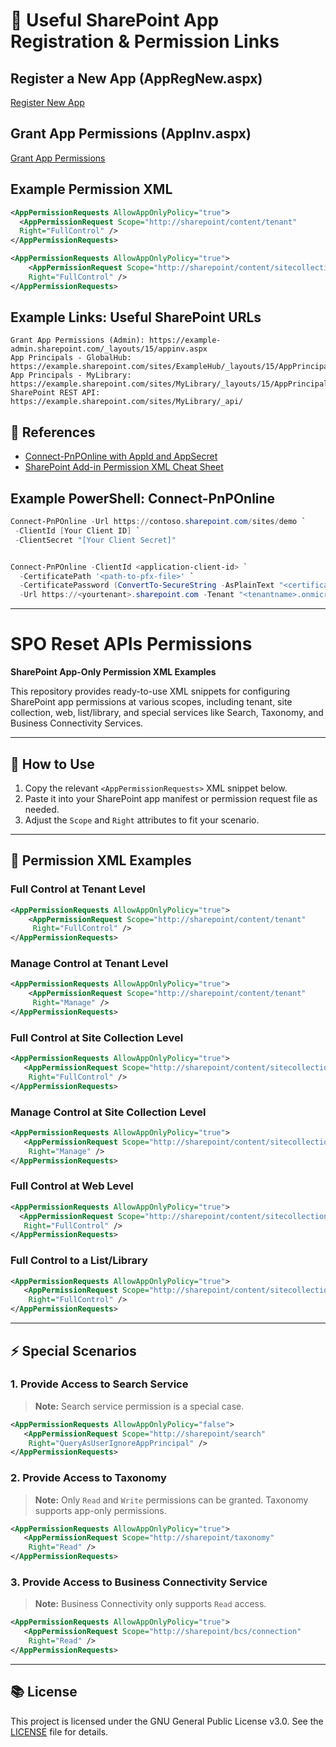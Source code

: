 # 📝 Useful SharePoint App Registration & Permission Links

## Register a New App (AppRegNew.aspx)

[Register New App](https://example.sharepoint.com/sites/sam/_layouts/15/appregnew.aspx)

## Grant App Permissions (AppInv.aspx)

[Grant App Permissions](https://example.sharepoint.com/sites/sam/_layouts/15/appinv.aspx)

## Example Permission XML

```xml
<AppPermissionRequests AllowAppOnlyPolicy="true">
  <AppPermissionRequest Scope="http://sharepoint/content/tenant"
  Right="FullControl" />
</AppPermissionRequests>

<AppPermissionRequests AllowAppOnlyPolicy="true">
    <AppPermissionRequest Scope="http://sharepoint/content/sitecollection"
    Right="FullControl" />
</AppPermissionRequests>
```

## Example Links: Useful SharePoint URLs

```
Grant App Permissions (Admin): https://example-admin.sharepoint.com/_layouts/15/appinv.aspx
App Principals - GlobalHub: https://example.sharepoint.com/sites/ExampleHub/_layouts/15/AppPrincipals.aspx
App Principals - MyLibrary: https://example.sharepoint.com/sites/MyLibrary/_layouts/15/AppPrincipals.aspx
SharePoint REST API: https://example.sharepoint.com/sites/MyLibrary/_api/
```

## 🔗 References

- [Connect-PnPOnline with AppId and AppSecret](https://www.sharepointdiary.com/2019/03/connect-pnponline-with-appid-and-appsecret.html)
- [SharePoint Add-in Permission XML Cheat Sheet](https://medium.com/ng-sp/sharepoint-add-in-permission-xml-cheat-sheet-64b87d8d7600)

## Example PowerShell: Connect-PnPOnline

```powershell
Connect-PnPOnline -Url https://contoso.sharepoint.com/sites/demo `
 -ClientId [Your Client ID] `
 -ClientSecret "[Your Client Secret]"


Connect-PnPOnline -ClientId <application-client-id> `
  -CertificatePath '<path-to-pfx-file>' `
  -CertificatePassword (ConvertTo-SecureString -AsPlainText "<certificate-password>" -Force) `
  -Url https://<yourtenant>.sharepoint.com -Tenant "<tenantname>.onmicrosoft.com"
```

---

# SPO Reset APIs Permissions

**SharePoint App-Only Permission XML Examples**

This repository provides ready-to-use XML snippets for configuring SharePoint app permissions at various scopes, including tenant, site collection, web, list/library, and special services like Search, Taxonomy, and Business Connectivity Services.

---

## 🚀 How to Use

1. Copy the relevant `<AppPermissionRequests>` XML snippet below.
2. Paste it into your SharePoint app manifest or permission request file as needed.
3. Adjust the `Scope` and `Right` attributes to fit your scenario.

---

## 🔑 Permission XML Examples

### Full Control at Tenant Level

```xml
<AppPermissionRequests AllowAppOnlyPolicy="true">
    <AppPermissionRequest Scope="http://sharepoint/content/tenant"
     Right="FullControl" />
</AppPermissionRequests>
```

### Manage Control at Tenant Level

```xml
<AppPermissionRequests AllowAppOnlyPolicy="true">
    <AppPermissionRequest Scope="http://sharepoint/content/tenant"
     Right="Manage" />
</AppPermissionRequests>
```

### Full Control at Site Collection Level

```xml
<AppPermissionRequests AllowAppOnlyPolicy="true">
   <AppPermissionRequest Scope="http://sharepoint/content/sitecollection"
    Right="FullControl" />
</AppPermissionRequests>
```

### Manage Control at Site Collection Level

```xml
<AppPermissionRequests AllowAppOnlyPolicy="true">
   <AppPermissionRequest Scope="http://sharepoint/content/sitecollection"
    Right="Manage" />
</AppPermissionRequests>
```

### Full Control at Web Level

```xml
<AppPermissionRequests AllowAppOnlyPolicy="true">
  <AppPermissionRequest Scope="http://sharepoint/content/sitecollection/web"
   Right="FullControl" />
</AppPermissionRequests>
```

### Full Control to a List/Library

```xml
<AppPermissionRequests AllowAppOnlyPolicy="true">
   <AppPermissionRequest Scope="http://sharepoint/content/sitecollection/web/list"
    Right="FullControl" />
</AppPermissionRequests>
```

---

## ⚡ Special Scenarios

### 1. Provide Access to Search Service

> **Note:** Search service permission is a special case.

```xml
<AppPermissionRequests AllowAppOnlyPolicy="false">
   <AppPermissionRequest Scope="http://sharepoint/search"
    Right="QueryAsUserIgnoreAppPrincipal" />
</AppPermissionRequests>
```

### 2. Provide Access to Taxonomy

> **Note:** Only `Read` and `Write` permissions can be granted. Taxonomy supports app-only permissions.

```xml
<AppPermissionRequests AllowAppOnlyPolicy="true">
   <AppPermissionRequest Scope="http://sharepoint/taxonomy"
    Right="Read" />
</AppPermissionRequests>
```

### 3. Provide Access to Business Connectivity Service

> **Note:** Business Connectivity only supports `Read` access.

```xml
<AppPermissionRequests AllowAppOnlyPolicy="true">
   <AppPermissionRequest Scope="http://sharepoint/bcs/connection"
    Right="Read" />
</AppPermissionRequests>
```

---

## 📚 License

This project is licensed under the GNU General Public License v3.0. See the [LICENSE](LICENSE) file for details.
